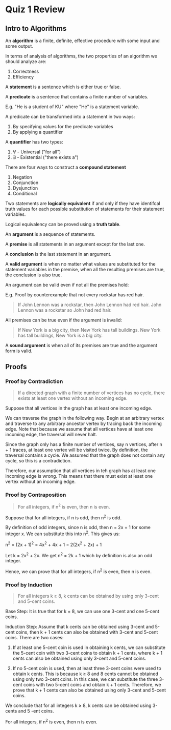 # Quiz 1 Review

## Intro to Algorithms

An **algorithm** is a finite, definite, effective procedure with some input and some output.

In terms of analysis of algorithms, the two properties of an algorithm we should analyze are:
1. Correctness
2. Efficiency

A **statement** is a sentence which is either true or false.

A **predicate** is a sentence that contains a finite number of variables.

E.g. "He is a student of KU" where "He" is a statement variable.

A predicate can be transformed into a statement in two ways:
1. By specifying values for the predicate variables
2. By applying a quantifier

A **quantifier** has two types:
1. &forall; - Universal ("for all")
2. &exist; - Existential ("there exists a")

There are four ways to construct a **compound statement**
1. Negation
2. Conjunction
3. Dysjunction
4. Conditional

Two statements are **logically equivalent** if and only if they have identifcal truth values for each possible substitution of statements for their statement variables.

Logical equivalency can be proved using a **truth table**.

An **argument** is a sequence of statements.

A **premise**  is all statements in an argument except for the last one.

A **conclusion** is the last statement in an argument.

A **valid argument** is when no matter what values are substituted for the statement variables in the premise, when all the resulting premises are true, the conclusion is also true.

An argument can be valid even if not all the premises hold:

E.g. Proof by counterexample that not every rockstar has red hair.
> If John Lennon was a rockstar, then John Lennon had red hair. John Lennon was a rockstar so John had red hair.

All premises can be true even if the argument is invalid:

> If New York is a big city, then New York has tall buildings. New York has tall buildings, New York is a big city.

A **sound argument** is when all of its premises are true and the argument form is valid.

## Proofs

### Proof by Contradiction

> If a directed graph with a finite number of vertices has no cycle, there exists at least one vertex without an incoming edge.

Suppose that all vertices in the graph has at least one incoming edge.

We can traverse the graph in the following way. Begin at an arbitrary vertex and traverse to any arbitrary ancestor vertex by tracing back the incoming edge. Note that because we assume that all vertices have at least one incoming edge, the traversal will never halt.

Since the graph only has a finite number of vertices, say n vertices, after n + 1 traces, at least one vertex will be visited twice. By definition, the traversal contains a cycle. We assumed that the graph does not contain any cycle, so this is a contradiction.

Therefore, our assumption that all vertices in teh graph has at least one incoming edge is wrong. This means that there must exist at least one vertex without an incoming edge.

### Proof by Contraposition

> For all integers, if n<sup>2</sup> is even, then n is even.

Suppose that for all integers, if n is odd, then n<sup>2</sup> is odd.

By definition of odd integers, since n is odd, then n = 2x + 1 for some integer x. We can substitute this into n<sup>2</sup>. This gives us:

n<sup>2</sup> = (2x + 1)<sup>2</sup>
= 4x<sup>2</sup> + 4x + 1
= 2(2x<sup>2</sup> + 2x) + 1

Let k = 2x<sup>2</sup> + 2x. We get n<sup>2</sup> = 2k + 1 which by definition is also an odd integer.

Hence, we can prove that for all integers, if n<sup>2</sup> is even, then n is even.

### Proof by Induction

> For all integers k &ge; 8, k cents can be obtained by using only 3-cent and 5-cent coins.

Base Step: It is true that for k = 8, we can use one 3-cent and one 5-cent coins.

Induction Step: Assume that k cents can be obtained using 3-cent and 5-cent coins, then k + 1 cents can also be obtained with 3-cent and 5-cent coins. There are two cases:

1. If at least one 5-cent coin is used in obtaining k cents, we can substitute the 5-cent coin with two 3-cent coins to obtain k + 1 cents, where k + 1 cents can also be obtained using only 3-cent and 5-cent coins.

2. If no 5-cent coin is used, then at least three 3-cent coins were used to obtain k cents. This is because k &ge; 8 and 8 cents cannot be obtained using only two 3-cent coins. In this case, we can substitute the three 3-cent coins with two 5-cent coins and obtain k + 1 cents. Therefore, we prove that k + 1 cents can also be obtained using only 3-cent and 5-cent coins.

We conclude that for all integers k &ge; 8, k cents can be obtained using 3-cents and 5 -ent coins.

For all integers, if n<sup>2</sup> is even, then n is even.

